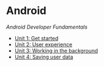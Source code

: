 # Android

*Android Developer Fundamentals*
- [Unit 1: Get started](./android/fundamentals2/unit1/)
- [Unit 2: User experience](./android/fundamentals2/unit2/)
- [Unit 3: Working in the background](./android/fundamentals2/unit3/)
- [Unit 4: Saving user data](./android/fundamentals2/unit4/)

